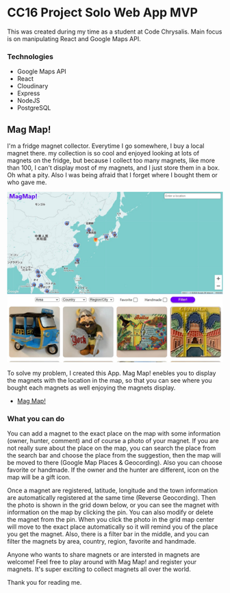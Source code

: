 # CC16 Project Solo Web App MVP

This was created during my time as a student at Code Chrysalis.
Main focus is on manipulating React and Google Maps API.

### Technologies

- Google Maps API
- React
- Cloudinary
- Express
- NodeJS
- PostgreSQL

## Mag Map!

I'm a fridge magnet collector. Everytime I go somewhere, I buy a local magnet there.
my collection is so cool and enjoyed looking at lots of magnets on the fridge, but because I collect too many magnets, like more than 100, I can't display most of my magnets, and I just store them in a box. Oh what a pity.
Also I was being afraid that I forget where I bought them or who gave me.

![magmap](./images/screen_shot.jpg)

To solve my problem, I created this App.
Mag Map! enebles you to display the magnets with the location in the map, so that you can see where you bought each magnets as well enjoying the magnets display.

- [Mag Map!](https://magnet-map.herokuapp.com/)

### What you can do

You can add a magnet to the exact place on the map with some information (owner, hunter, comment) and of course a photo of your magnet.
If you are not really sure about the place on the map, you can search the place from the search bar and choose the place from the suggestion, then the map will be moved to there (Google Map Places & Geocording).
Also you can choose favorite or handmade.
If the owner and the hunter are different, icon on the map will be a gift icon.

Once a magnet are registered, latitude, longitude and the town information are automatically registered at the same time (Reverse Geocording). Then the photo is shown in the grid down below, or you can see the magnet with information on the map by clicking the pin.
You can also modify or delete the magnet from the pin.
When you click the photo in the grid map center will move to the exact place automatically so it will remind you of the place you get the magnet.
Also, there is a filter bar in the middle, and you can filter the magnets by area, country, region, favorite and handmade.

Anyone who wants to share magnets or are intersted in magnets are welcome!
Feel free to play around with Mag Map! and register your magnets.
It's super exciting to collect magnets all over the world.

Thank you for reading me.
